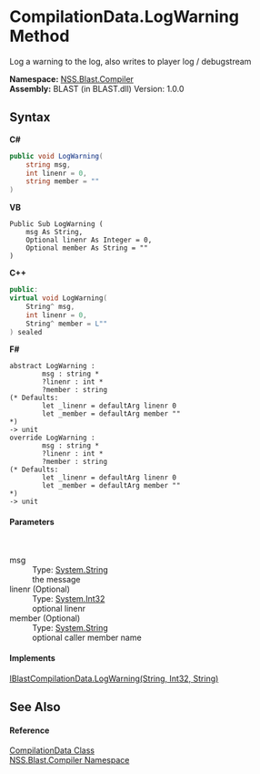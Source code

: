 # CompilationData.LogWarning Method 
 

Log a warning to the log, also writes to player log / debugstream

**Namespace:**&nbsp;<a href="26a25caa-f50b-92ad-f15c-dbb9db1493ae.md">NSS.Blast.Compiler</a><br />**Assembly:**&nbsp;BLAST (in BLAST.dll) Version: 1.0.0

## Syntax

**C#**<br />
``` C#
public void LogWarning(
	string msg,
	int linenr = 0,
	string member = ""
)
```

**VB**<br />
``` VB
Public Sub LogWarning ( 
	msg As String,
	Optional linenr As Integer = 0,
	Optional member As String = ""
)
```

**C++**<br />
``` C++
public:
virtual void LogWarning(
	String^ msg, 
	int linenr = 0, 
	String^ member = L""
) sealed
```

**F#**<br />
``` F#
abstract LogWarning : 
        msg : string * 
        ?linenr : int * 
        ?member : string 
(* Defaults:
        let _linenr = defaultArg linenr 0
        let _member = defaultArg member ""
*)
-> unit 
override LogWarning : 
        msg : string * 
        ?linenr : int * 
        ?member : string 
(* Defaults:
        let _linenr = defaultArg linenr 0
        let _member = defaultArg member ""
*)
-> unit 
```


#### Parameters
&nbsp;<dl><dt>msg</dt><dd>Type: <a href="https://docs.microsoft.com/dotnet/api/system.string" target="_blank" rel="noopener noreferrer">System.String</a><br />the message</dd><dt>linenr (Optional)</dt><dd>Type: <a href="https://docs.microsoft.com/dotnet/api/system.int32" target="_blank" rel="noopener noreferrer">System.Int32</a><br />optional linenr</dd><dt>member (Optional)</dt><dd>Type: <a href="https://docs.microsoft.com/dotnet/api/system.string" target="_blank" rel="noopener noreferrer">System.String</a><br />optional caller member name</dd></dl>

#### Implements
<a href="9ff35f99-4dfd-78fc-a64d-c08c96c4d3e1.md">IBlastCompilationData.LogWarning(String, Int32, String)</a><br />

## See Also


#### Reference
<a href="52667f7e-8dc6-6543-e265-fdc90d6834fa.md">CompilationData Class</a><br /><a href="26a25caa-f50b-92ad-f15c-dbb9db1493ae.md">NSS.Blast.Compiler Namespace</a><br />